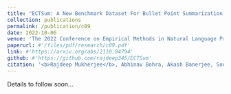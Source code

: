 ```yaml
---
title: "ECTSum: A New Benchmark Dataset For Bullet Point Summarization of Long Earnings Call Transcripts"
collection: publications
permalink: /publication/c09
date: 2022-10-06
venue: 'The 2022 Conference on Empirical Methods in Natural Language Processing, <b>EMNLP 2022</b>'
paperurl: #'/files/pdf/research/c09.pdf'
link: #'https://arxiv.org/abs/2110.04794'
github: #'https://github.com/rajdeep345/ECTSum'
citation: '<b>Rajdeep Mukherjee</b>, Abhinav Bohra, Akash Banerjee, Soumya Sharma, Manjunath Hegde, Afreen Shaikh, Shivani Shrivastava, Koustuv Dasgupta, Niloy Ganguly, Saptarshi Ghosh and Pawan Goyal'
---
```

Details to follow soon...

<!-- [Paper](/files/pdf/research/c05.pdf){: .btn--research} [Code](https://github.com/rajdeep345/PASTE){: .btn--research} [Poster](/files/pdf/research/PASTE_EMNLP2021_Poster.pdf){: .btn--research} [Slides](https://docs.google.com/presentation/d/e/2PACX-1vQ3W4tGs6iSBfhxtr4FX6qccGqucRlYSkPyqJfhoQtZt7iZbIFXe06oy7J-vMvRbNLIyj0PzSRfh8GB/pub?start=false&loop=false&delayms=10000){: .btn--research} [Video](https://drive.google.com/file/d/1ugghVluFXIP_xpIDKlp4VsivXODgt2RI/view?usp=sharing){: .btn--research} [Citation](https://aclanthology.org/2021.emnlp-main.731){: .btn--research}
 -->